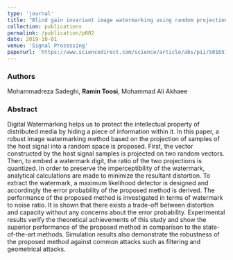 ```yaml
---
type: 'journal'
title: "Blind gain invariant image watermarking using random projection approach"
collection: publications
permalink: /publication/p002
date: 2019-10-01
venue: 'Signal Processing'
paperurl: 'https://www.sciencedirect.com/science/article/abs/pii/S0165168419301914'
---
```


<h3> Authors </h3>
Mohammadreza Sadeghi, <b>Ramin Toosi</b>, Mohammad Ali Akhaee

<h3> Abstract </h3>
Digital Watermarking helps us to protect the intellectual property of distributed media by hiding a piece of information within it. In this paper, a robust image watermarking method based on the projection of samples of the host signal into a random space is proposed. First, the vector constructed by the host signal samples is projected on two random vectors. Then, to embed a watermark digit, the ratio of the two projections is quantized. In order to preserve the imperceptibility of the watermark, analytical calculations are made to minimize the resultant distortion. To extract the watermark, a maximum likelihood detector is designed and accordingly the error probability of the proposed method is derived. The performance of the proposed method is investigated in terms of watermark to noise ratio. It is shown that there exists a trade-off between distortion and capacity without any concerns about the error probability. Experimental results verify the theoretical achievements of this study and show the superior performance of the proposed method in comparison to the state-of-the-art methods. Simulation results also demonstrate the robustness of the proposed method against common attacks such as filtering and geometrical attacks.